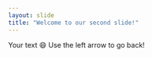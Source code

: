 ```yaml
---
layout: slide
title: "Welcome to our second slide!"
---
```

Your text 😄
Use the left arrow to go back!
